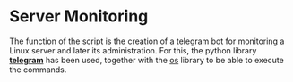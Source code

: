 # Server Monitoring

The function of the script is the creation of a telegram bot for monitoring a Linux server and later its administration. For this, the python library **[telegram](https://github.com/python-telegram-bot/python-telegram-bot/tree/master/tests)** has been used, together with the [os](https://docs.python.org/3/library/os.html) library to be able to execute the commands.
